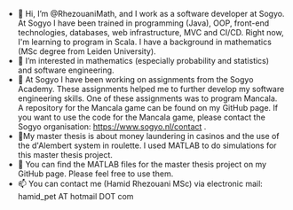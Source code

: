 - 👋 Hi, I’m @RhezouaniMath, and I work as a software developer at Sogyo. At Sogyo I have been trained in programming (Java), OOP, front-end technologies, databases, web infrastructure, MVC and CI/CD. Right now, I'm learning to program in Scala. I have a background in mathematics (MSc degree from Leiden University).
- 👀 I’m interested in mathematics (especially probability and statistics) and software engineering.
- 🌱 At Sogyo I have been working on assignments from the Sogyo Academy. These assignments helped me to further develop my software engineering skills. One of these assignments was to program Mancala. A repository for the Mancala game can be found on my GitHub page. If you want to use the code for the Mancala game, please contact the Sogyo organisation: https://www.sogyo.nl/contact .
- 🌱My master thesis is about money laundering in casinos and the use of the d'Alembert system in roulette. I used MATLAB to do simulations for this master thesis project.
- 💞️ You can find the MATLAB files for the master thesis project on my GitHub page. Please feel free to use them. 
- 📫 You can contact me (Hamid Rhezouani MSc) via electronic mail: hamid_pet AT hotmail DOT com
<!---
RhezouaniMath/RhezouaniMath is a ✨ special ✨ repository because its `README.md` (this file) appears on your GitHub profile.
You can click the Preview link to take a look at your changes.
--->

